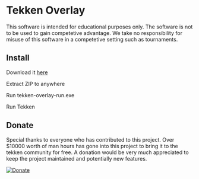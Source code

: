 # Tekken Overlay

This software is intended for educational purposes only.
The software is not to be used to gain competetive advantage.
We take no responsibility for misuse of this software in a competetive setting such as tournaments.

## Install
Download it [here](https://github.com/TekkenOverlay/TekkenOverlay/releases/latest)

Extract ZIP to anywhere

Run tekken-overlay-run.exe

Run Tekken

## Donate
Special thanks to everyone who has contributed to this project.
Over $10000 worth of man hours has gone into this project to bring it to the tekken community for free.
A donation would be very much appreciated to keep the project maintained and potentially new features.

[![Donate](https://img.shields.io/badge/Donate-PayPal-green.svg)](https://www.paypal.com/cgi-bin/webscr?cmd=_donations&business=tekkenoverlay%40gmail.com&currency_code=EUR)

